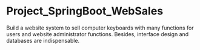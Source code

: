# Project_SpringBoot_WebSales
Build a website system to sell computer keyboards with many functions for users and website administrator functions. Besides, interface design and databases are indispensable.
